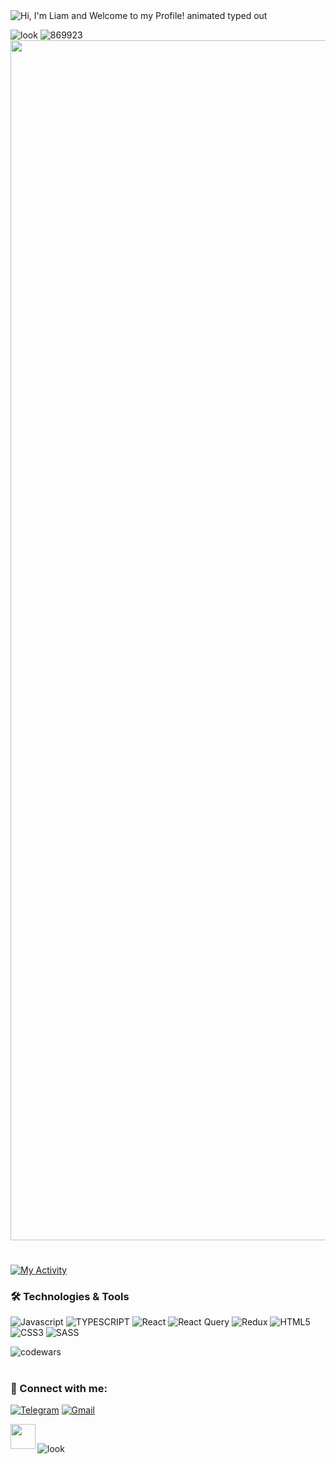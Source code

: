 <img src="https://readme-typing-svg.demolab.com?font=Operator+Mono&size=37&duration=2800&pause=2500&color=FAFAFA&center=true&vCenter=true&width=940&height=50&lines=Hi%2C+I'm+Liam.+Let's+create+together!" align="middle" alt="Hi, I'm Liam and Welcome to my Profile! animated typed out">

![look](https://user-images.githubusercontent.com/96011603/211858547-fafd92a4-b773-4c46-94d8-518ff3ce5036.gif)
![869923](https://user-images.githubusercontent.com/96011603/211860740-74769323-9f93-4abf-b3e3-d01718d0422f.gif)
<img width="1920em" src="https://user-images.githubusercontent.com/115201845/211271648-e5090c01-abc8-4e3a-908d-a0bb837f0c85.svg"/>

#
<!-- ![look](https://user-images.githubusercontent.com/96011603/211868482-5ea4facc-224e-4591-bd50-fd53f5be999a.gif) -->

[![My Activity](https://github-readme-activity-graph.cyclic.app/graph?username=liam-iv&custom_title=My%20Activity&bg_color=0D1117&color=FFFFFFfa&line=808080fa&point=FFFFFFfa&area=true&hide_border=true)](https://github.com/ashutosh00710/github-readme-activity-graph)
### 🛠️ Technologies & Tools 

![Javascript](https://img.shields.io/badge/-Javascript-090909?style=for-the-badge&logo=javascript)
![TYPESCRIPT](https://img.shields.io/badge/-TYPESCRIPT-090909?style=for-the-badge&logo=TYPESCRIPT)
![React](https://img.shields.io/badge/-React-090909?style=for-the-badge&logo=react)
![React Query](https://img.shields.io/badge/-ReactQuery-090909?style=for-the-badge&logo=ReactQuery)
![Redux](https://img.shields.io/badge/-Redux-090909?style=for-the-badge&logo=Redux)
![HTML5](https://img.shields.io/badge/-HTML5-090909?style=for-the-badge&logo=HTML5)
![CSS3](https://img.shields.io/badge/-CSS3-090909?style=for-the-badge&logo=CSS3)
![SASS](https://img.shields.io/badge/-SASS-090909?style=for-the-badge&logo=SASS)

![codewars](https://www.codewars.com/users/Isaev3-IV/badges/micro)


<!-- ### 🗂 Projects
📍 <a href="https://liam-iv.github.io/password-generator">Web App для мгновенного создания безопасного пароля</a>
###
📍 <a href="https://liam-iv.github.io/githubapi-show-stats/">Web App для поиска информации с помощью GitHub API</a>

 -->
#

### 🤝 Connect with me:
  [![Telegram](https://img.shields.io/badge/-Telegram-090909?style=for-the-badge&logo=telegram)](https://t.me/bgpositioncenter)
  [![Gmail](https://img.shields.io/badge/-GMAIL-090909?style=for-the-badge&logo=gmail)](...)
  
<!-- <img width="180em" src="https://user-images.githubusercontent.com/96011603/211861450-c468db4d-90b0-4c9c-8f2e-50c3bd705bf1.gif"/> -->
<img src="https://media1.giphy.com/media/OfgFXNVi8gnEXvbske/giphy.gif" height="40" align="left"> <br>


![look](https://user-images.githubusercontent.com/96011603/211858547-fafd92a4-b773-4c46-94d8-518ff3ce5036.gif)
